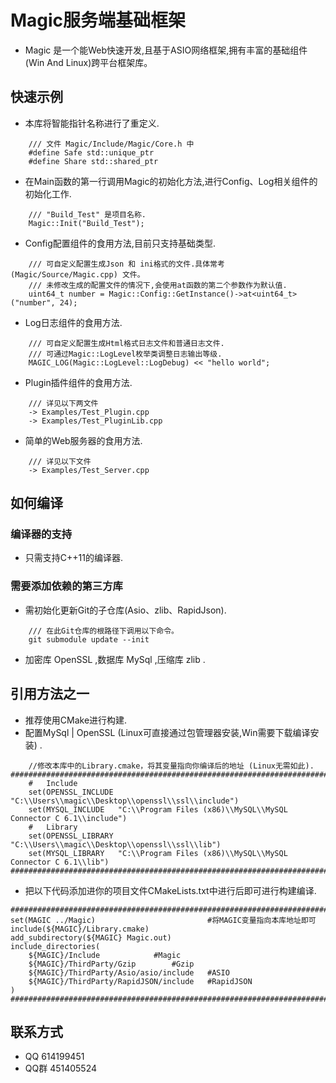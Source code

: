 <!--
 * @file: README.md
 * @Author: INotFound
 * @Date: 2020-03-16 00:33:44
 * @LastEditTime: 2020-04-11 16:50:55
 -->
# Magic服务端基础框架
* Magic 是一个能Web快速开发,且基于ASIO网络框架,拥有丰富的基础组件(Win And Linux)跨平台框架库。
## 快速示例
* 本库将智能指针名称进行了重定义.
```
    /// 文件 Magic/Include/Magic/Core.h 中
    #define Safe std::unique_ptr
    #define Share std::shared_ptr
```
* 在Main函数的第一行调用Magic的初始化方法,进行Config、Log相关组件的初始化工作.
```
    /// "Build_Test" 是项目名称.
    Magic::Init("Build_Test");
```
* Config配置组件的食用方法,目前只支持基础类型.
```
    /// 可自定义配置生成Json 和 ini格式的文件.具体常考 (Magic/Source/Magic.cpp) 文件。
    /// 未修改生成的配置文件的情况下,会使用at函数的第二个参数作为默认值.
    uint64_t number = Magic::Config::GetInstance()->at<uint64_t>("number", 24);
```
* Log日志组件的食用方法.
```
    /// 可自定义配置生成Html格式日志文件和普通日志文件.
    /// 可通过Magic::LogLevel枚举类调整日志输出等级.
    MAGIC_LOG(Magic::LogLevel::LogDebug) << "hello world";
```
* Plugin插件组件的食用方法.
```
    /// 详见以下两文件 
    -> Examples/Test_Plugin.cpp
    -> Examples/Test_PluginLib.cpp
```
* 简单的Web服务器的食用方法.
```
    /// 详见以下文件 
    -> Examples/Test_Server.cpp
```
## 如何编译
### 编译器的支持
* 只需支持C++11的编译器.
### 需要添加依赖的第三方库
* 需初始化更新Git的子仓库(Asio、zlib、RapidJson).
```
    /// 在此Git仓库的根路径下调用以下命令。
    git submodule update --init
```
* 加密库 OpenSSL ,数据库 MySql ,压缩库 zlib .
## 引用方法之一
* 推荐使用CMake进行构建.
* 配置MySql | OpenSSL (Linux可直接通过包管理器安装,Win需要下载编译安装) .
```
    //修改本库中的Library.cmake，将其变量指向你编译后的地址 (Linux无需如此).
########################################################################################
    #   Include
    set(OPENSSL_INCLUDE "C:\\Users\\magic\\Desktop\\openssl\\ssl\\include")
    set(MYSQL_INCLUDE   "C:\\Program Files (x86)\\MySQL\\MySQL Connector C 6.1\\include")
    #   Library
    set(OPENSSL_LIBRARY "C:\\Users\\magic\\Desktop\\openssl\\ssl\\lib")
    set(MYSQL_LIBRARY   "C:\\Program Files (x86)\\MySQL\\MySQL Connector C 6.1\\lib")
########################################################################################
```
* 把以下代码添加进你的项目文件CMakeLists.txt中进行后即可进行构建编译.
```
########################################################################################
set(MAGIC ../Magic)                         #将MAGIC变量指向本库地址即可
include(${MAGIC}/Library.cmake)
add_subdirectory(${MAGIC} Magic.out)
include_directories(
	${MAGIC}/Include			#Magic
	${MAGIC}/ThirdParty/Gzip		#Gzip
	${MAGIC}/ThirdParty/Asio/asio/include	#ASIO
	${MAGIC}/ThirdParty/RapidJSON/include	#RapidJSON
)
########################################################################################
```

## 联系方式
* QQ 614199451  
* QQ群 451405524
